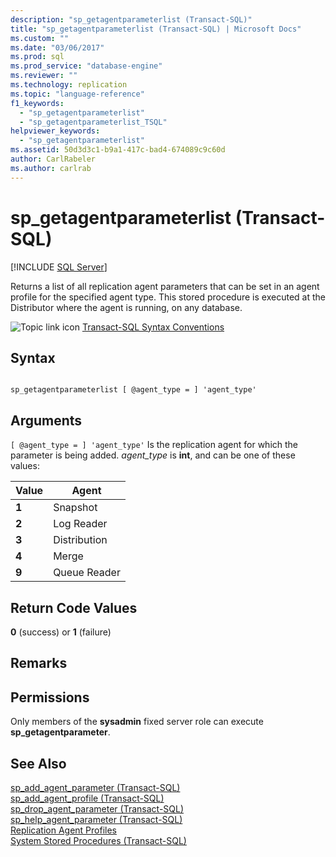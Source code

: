 ```yaml
---
description: "sp_getagentparameterlist (Transact-SQL)"
title: "sp_getagentparameterlist (Transact-SQL) | Microsoft Docs"
ms.custom: ""
ms.date: "03/06/2017"
ms.prod: sql
ms.prod_service: "database-engine"
ms.reviewer: ""
ms.technology: replication
ms.topic: "language-reference"
f1_keywords: 
  - "sp_getagentparameterlist"
  - "sp_getagentparameterlist_TSQL"
helpviewer_keywords: 
  - "sp_getagentparameterlist"
ms.assetid: 50d3d3c1-b9a1-417c-bad4-674089c9c60d
author: CarlRabeler
ms.author: carlrab
---
```

# sp_getagentparameterlist (Transact-SQL)
[!INCLUDE [SQL Server](../../includes/applies-to-version/sqlserver.md)]

  Returns a list of all replication agent parameters that can be set in an agent profile for the specified agent type. This stored procedure is executed at the Distributor where the agent is running, on any database.  
  
 ![Topic link icon](../../database-engine/configure-windows/media/topic-link.gif "Topic link icon") [Transact-SQL Syntax Conventions](../../t-sql/language-elements/transact-sql-syntax-conventions-transact-sql.md)  
  
## Syntax  
  
```  
  
sp_getagentparameterlist [ @agent_type = ] 'agent_type'  
```  
  
## Arguments  
`[ @agent_type = ] 'agent_type'`
 Is the replication agent for which the parameter is being added. *agent_type* is **int**, and can be one of these values:  
  
|Value|Agent|  
|-----------|-----------|  
|**1**|Snapshot|  
|**2**|Log Reader|  
|**3**|Distribution|  
|**4**|Merge|  
|**9**|Queue Reader|  
  
## Return Code Values  
 **0** (success) or **1** (failure)  
  
## Remarks  
  
## Permissions  
 Only members of the **sysadmin** fixed server role can execute **sp_getagentparameter**.  
  
## See Also  
 [sp_add_agent_parameter &#40;Transact-SQL&#41;](../../relational-databases/system-stored-procedures/sp-add-agent-parameter-transact-sql.md)   
 [sp_add_agent_profile &#40;Transact-SQL&#41;](../../relational-databases/system-stored-procedures/sp-add-agent-profile-transact-sql.md)   
 [sp_drop_agent_parameter &#40;Transact-SQL&#41;](../../relational-databases/system-stored-procedures/sp-drop-agent-parameter-transact-sql.md)   
 [sp_help_agent_parameter &#40;Transact-SQL&#41;](../../relational-databases/system-stored-procedures/sp-help-agent-parameter-transact-sql.md)   
 [Replication Agent Profiles](../../relational-databases/replication/agents/replication-agent-profiles.md)   
 [System Stored Procedures &#40;Transact-SQL&#41;](../../relational-databases/system-stored-procedures/system-stored-procedures-transact-sql.md)  
  
  
